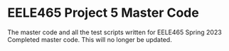 # EELE465 Project 5 Master Code
 The master code and all the test scripts written for EELE465 Spring 2023
Completed master code. This will no longer be updated. 
